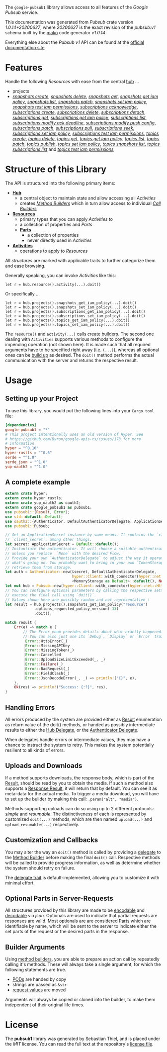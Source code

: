 <!---
DO NOT EDIT !
This file was generated automatically from 'src/mako/api/README.md.mako'
DO NOT EDIT !
-->
The `google-pubsub1` library allows access to all features of the *Google Pubsub* service.

This documentation was generated from *Pubsub* crate version *1.0.14+20200627*, where *20200627* is the exact revision of the *pubsub:v1* schema built by the [mako](http://www.makotemplates.org/) code generator *v1.0.14*.

Everything else about the *Pubsub* *v1* API can be found at the
[official documentation site](https://cloud.google.com/pubsub/docs).
# Features

Handle the following *Resources* with ease from the central [hub](https://docs.rs/google-pubsub1/1.0.14+20200627/google_pubsub1/Pubsub) ... 

* projects
 * [*snapshots create*](https://docs.rs/google-pubsub1/1.0.14+20200627/google_pubsub1/api::ProjectSnapshotCreateCall), [*snapshots delete*](https://docs.rs/google-pubsub1/1.0.14+20200627/google_pubsub1/api::ProjectSnapshotDeleteCall), [*snapshots get*](https://docs.rs/google-pubsub1/1.0.14+20200627/google_pubsub1/api::ProjectSnapshotGetCall), [*snapshots get iam policy*](https://docs.rs/google-pubsub1/1.0.14+20200627/google_pubsub1/api::ProjectSnapshotGetIamPolicyCall), [*snapshots list*](https://docs.rs/google-pubsub1/1.0.14+20200627/google_pubsub1/api::ProjectSnapshotListCall), [*snapshots patch*](https://docs.rs/google-pubsub1/1.0.14+20200627/google_pubsub1/api::ProjectSnapshotPatchCall), [*snapshots set iam policy*](https://docs.rs/google-pubsub1/1.0.14+20200627/google_pubsub1/api::ProjectSnapshotSetIamPolicyCall), [*snapshots test iam permissions*](https://docs.rs/google-pubsub1/1.0.14+20200627/google_pubsub1/api::ProjectSnapshotTestIamPermissionCall), [*subscriptions acknowledge*](https://docs.rs/google-pubsub1/1.0.14+20200627/google_pubsub1/api::ProjectSubscriptionAcknowledgeCall), [*subscriptions create*](https://docs.rs/google-pubsub1/1.0.14+20200627/google_pubsub1/api::ProjectSubscriptionCreateCall), [*subscriptions delete*](https://docs.rs/google-pubsub1/1.0.14+20200627/google_pubsub1/api::ProjectSubscriptionDeleteCall), [*subscriptions detach*](https://docs.rs/google-pubsub1/1.0.14+20200627/google_pubsub1/api::ProjectSubscriptionDetachCall), [*subscriptions get*](https://docs.rs/google-pubsub1/1.0.14+20200627/google_pubsub1/api::ProjectSubscriptionGetCall), [*subscriptions get iam policy*](https://docs.rs/google-pubsub1/1.0.14+20200627/google_pubsub1/api::ProjectSubscriptionGetIamPolicyCall), [*subscriptions list*](https://docs.rs/google-pubsub1/1.0.14+20200627/google_pubsub1/api::ProjectSubscriptionListCall), [*subscriptions modify ack deadline*](https://docs.rs/google-pubsub1/1.0.14+20200627/google_pubsub1/api::ProjectSubscriptionModifyAckDeadlineCall), [*subscriptions modify push config*](https://docs.rs/google-pubsub1/1.0.14+20200627/google_pubsub1/api::ProjectSubscriptionModifyPushConfigCall), [*subscriptions patch*](https://docs.rs/google-pubsub1/1.0.14+20200627/google_pubsub1/api::ProjectSubscriptionPatchCall), [*subscriptions pull*](https://docs.rs/google-pubsub1/1.0.14+20200627/google_pubsub1/api::ProjectSubscriptionPullCall), [*subscriptions seek*](https://docs.rs/google-pubsub1/1.0.14+20200627/google_pubsub1/api::ProjectSubscriptionSeekCall), [*subscriptions set iam policy*](https://docs.rs/google-pubsub1/1.0.14+20200627/google_pubsub1/api::ProjectSubscriptionSetIamPolicyCall), [*subscriptions test iam permissions*](https://docs.rs/google-pubsub1/1.0.14+20200627/google_pubsub1/api::ProjectSubscriptionTestIamPermissionCall), [*topics create*](https://docs.rs/google-pubsub1/1.0.14+20200627/google_pubsub1/api::ProjectTopicCreateCall), [*topics delete*](https://docs.rs/google-pubsub1/1.0.14+20200627/google_pubsub1/api::ProjectTopicDeleteCall), [*topics get*](https://docs.rs/google-pubsub1/1.0.14+20200627/google_pubsub1/api::ProjectTopicGetCall), [*topics get iam policy*](https://docs.rs/google-pubsub1/1.0.14+20200627/google_pubsub1/api::ProjectTopicGetIamPolicyCall), [*topics list*](https://docs.rs/google-pubsub1/1.0.14+20200627/google_pubsub1/api::ProjectTopicListCall), [*topics patch*](https://docs.rs/google-pubsub1/1.0.14+20200627/google_pubsub1/api::ProjectTopicPatchCall), [*topics publish*](https://docs.rs/google-pubsub1/1.0.14+20200627/google_pubsub1/api::ProjectTopicPublishCall), [*topics set iam policy*](https://docs.rs/google-pubsub1/1.0.14+20200627/google_pubsub1/api::ProjectTopicSetIamPolicyCall), [*topics snapshots list*](https://docs.rs/google-pubsub1/1.0.14+20200627/google_pubsub1/api::ProjectTopicSnapshotListCall), [*topics subscriptions list*](https://docs.rs/google-pubsub1/1.0.14+20200627/google_pubsub1/api::ProjectTopicSubscriptionListCall) and [*topics test iam permissions*](https://docs.rs/google-pubsub1/1.0.14+20200627/google_pubsub1/api::ProjectTopicTestIamPermissionCall)




# Structure of this Library

The API is structured into the following primary items:

* **[Hub](https://docs.rs/google-pubsub1/1.0.14+20200627/google_pubsub1/Pubsub)**
    * a central object to maintain state and allow accessing all *Activities*
    * creates [*Method Builders*](https://docs.rs/google-pubsub1/1.0.14+20200627/google_pubsub1/client::MethodsBuilder) which in turn
      allow access to individual [*Call Builders*](https://docs.rs/google-pubsub1/1.0.14+20200627/google_pubsub1/client::CallBuilder)
* **[Resources](https://docs.rs/google-pubsub1/1.0.14+20200627/google_pubsub1/client::Resource)**
    * primary types that you can apply *Activities* to
    * a collection of properties and *Parts*
    * **[Parts](https://docs.rs/google-pubsub1/1.0.14+20200627/google_pubsub1/client::Part)**
        * a collection of properties
        * never directly used in *Activities*
* **[Activities](https://docs.rs/google-pubsub1/1.0.14+20200627/google_pubsub1/client::CallBuilder)**
    * operations to apply to *Resources*

All *structures* are marked with applicable traits to further categorize them and ease browsing.

Generally speaking, you can invoke *Activities* like this:

```Rust,ignore
let r = hub.resource().activity(...).doit()
```

Or specifically ...

```ignore
let r = hub.projects().snapshots_get_iam_policy(...).doit()
let r = hub.projects().snapshots_set_iam_policy(...).doit()
let r = hub.projects().subscriptions_get_iam_policy(...).doit()
let r = hub.projects().subscriptions_set_iam_policy(...).doit()
let r = hub.projects().topics_get_iam_policy(...).doit()
let r = hub.projects().topics_set_iam_policy(...).doit()
```

The `resource()` and `activity(...)` calls create [builders][builder-pattern]. The second one dealing with `Activities` 
supports various methods to configure the impending operation (not shown here). It is made such that all required arguments have to be 
specified right away (i.e. `(...)`), whereas all optional ones can be [build up][builder-pattern] as desired.
The `doit()` method performs the actual communication with the server and returns the respective result.

# Usage

## Setting up your Project

To use this library, you would put the following lines into your `Cargo.toml` file:

```toml
[dependencies]
google-pubsub1 = "*"
# This project intentionally uses an old version of Hyper. See
# https://github.com/Byron/google-apis-rs/issues/173 for more
# information.
hyper = "^0.10"
hyper-rustls = "^0.6"
serde = "^1.0"
serde_json = "^1.0"
yup-oauth2 = "^1.0"
```

## A complete example

```Rust
extern crate hyper;
extern crate hyper_rustls;
extern crate yup_oauth2 as oauth2;
extern crate google_pubsub1 as pubsub1;
use pubsub1::{Result, Error};
use std::default::Default;
use oauth2::{Authenticator, DefaultAuthenticatorDelegate, ApplicationSecret, MemoryStorage};
use pubsub1::Pubsub;

// Get an ApplicationSecret instance by some means. It contains the `client_id` and 
// `client_secret`, among other things.
let secret: ApplicationSecret = Default::default();
// Instantiate the authenticator. It will choose a suitable authentication flow for you, 
// unless you replace  `None` with the desired Flow.
// Provide your own `AuthenticatorDelegate` to adjust the way it operates and get feedback about 
// what's going on. You probably want to bring in your own `TokenStorage` to persist tokens and
// retrieve them from storage.
let auth = Authenticator::new(&secret, DefaultAuthenticatorDelegate,
                              hyper::Client::with_connector(hyper::net::HttpsConnector::new(hyper_rustls::TlsClient::new())),
                              <MemoryStorage as Default>::default(), None);
let mut hub = Pubsub::new(hyper::Client::with_connector(hyper::net::HttpsConnector::new(hyper_rustls::TlsClient::new())), auth);
// You can configure optional parameters by calling the respective setters at will, and
// execute the final call using `doit()`.
// Values shown here are possibly random and not representative !
let result = hub.projects().snapshots_get_iam_policy("resource")
             .options_requested_policy_version(-33)
             .doit();

match result {
    Err(e) => match e {
        // The Error enum provides details about what exactly happened.
        // You can also just use its `Debug`, `Display` or `Error` traits
         Error::HttpError(_)
        |Error::MissingAPIKey
        |Error::MissingToken(_)
        |Error::Cancelled
        |Error::UploadSizeLimitExceeded(_, _)
        |Error::Failure(_)
        |Error::BadRequest(_)
        |Error::FieldClash(_)
        |Error::JsonDecodeError(_, _) => println!("{}", e),
    },
    Ok(res) => println!("Success: {:?}", res),
}

```
## Handling Errors

All errors produced by the system are provided either as [Result](https://docs.rs/google-pubsub1/1.0.14+20200627/google_pubsub1/client::Result) enumeration as return value of
the doit() methods, or handed as possibly intermediate results to either the 
[Hub Delegate](https://docs.rs/google-pubsub1/1.0.14+20200627/google_pubsub1/client::Delegate), or the [Authenticator Delegate](https://docs.rs/yup-oauth2/*/yup_oauth2/trait.AuthenticatorDelegate.html).

When delegates handle errors or intermediate values, they may have a chance to instruct the system to retry. This 
makes the system potentially resilient to all kinds of errors.

## Uploads and Downloads
If a method supports downloads, the response body, which is part of the [Result](https://docs.rs/google-pubsub1/1.0.14+20200627/google_pubsub1/client::Result), should be
read by you to obtain the media.
If such a method also supports a [Response Result](https://docs.rs/google-pubsub1/1.0.14+20200627/google_pubsub1/client::ResponseResult), it will return that by default.
You can see it as meta-data for the actual media. To trigger a media download, you will have to set up the builder by making
this call: `.param("alt", "media")`.

Methods supporting uploads can do so using up to 2 different protocols: 
*simple* and *resumable*. The distinctiveness of each is represented by customized 
`doit(...)` methods, which are then named `upload(...)` and `upload_resumable(...)` respectively.

## Customization and Callbacks

You may alter the way an `doit()` method is called by providing a [delegate](https://docs.rs/google-pubsub1/1.0.14+20200627/google_pubsub1/client::Delegate) to the 
[Method Builder](https://docs.rs/google-pubsub1/1.0.14+20200627/google_pubsub1/client::CallBuilder) before making the final `doit()` call. 
Respective methods will be called to provide progress information, as well as determine whether the system should 
retry on failure.

The [delegate trait](https://docs.rs/google-pubsub1/1.0.14+20200627/google_pubsub1/client::Delegate) is default-implemented, allowing you to customize it with minimal effort.

## Optional Parts in Server-Requests

All structures provided by this library are made to be [encodable](https://docs.rs/google-pubsub1/1.0.14+20200627/google_pubsub1/client::RequestValue) and 
[decodable](https://docs.rs/google-pubsub1/1.0.14+20200627/google_pubsub1/client::ResponseResult) via *json*. Optionals are used to indicate that partial requests are responses 
are valid.
Most optionals are are considered [Parts](https://docs.rs/google-pubsub1/1.0.14+20200627/google_pubsub1/client::Part) which are identifiable by name, which will be sent to 
the server to indicate either the set parts of the request or the desired parts in the response.

## Builder Arguments

Using [method builders](https://docs.rs/google-pubsub1/1.0.14+20200627/google_pubsub1/client::CallBuilder), you are able to prepare an action call by repeatedly calling it's methods.
These will always take a single argument, for which the following statements are true.

* [PODs][wiki-pod] are handed by copy
* strings are passed as `&str`
* [request values](https://docs.rs/google-pubsub1/1.0.14+20200627/google_pubsub1/client::RequestValue) are moved

Arguments will always be copied or cloned into the builder, to make them independent of their original life times.

[wiki-pod]: http://en.wikipedia.org/wiki/Plain_old_data_structure
[builder-pattern]: http://en.wikipedia.org/wiki/Builder_pattern
[google-go-api]: https://github.com/google/google-api-go-client

# License
The **pubsub1** library was generated by Sebastian Thiel, and is placed 
under the *MIT* license.
You can read the full text at the repository's [license file][repo-license].

[repo-license]: https://github.com/Byron/google-apis-rsblob/master/LICENSE.md
